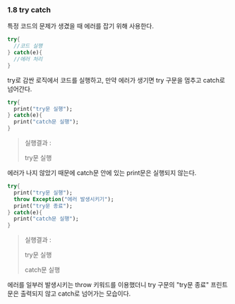 ### 1.8 try catch

특정 코드의 문제가 생겼을 때 에러를 잡기 위해 사용한다.

~~~dart
try{
  //코드 실행
} catch(e){
  //에러 처리
}
~~~

try로 감싼 로직에서 코드를 실행하고, 만약 에러가 생기면 try 구문을 멈추고 catch로 넘어간다.

~~~dart
try{
  print("try문 실행");
} catch(e){
  print("catch문 실행");
}
~~~

> 실행결과 : 
>
> try문 실행

에러가 나지 않았기 때문에 catch문 안에 있는 print문은 실행되지 않는다.

~~~dart
try{
  print("try문 실행");
  throw Exception("에러 발생시키기");
  print("try문 종료");
} catch(e){
  print("catch문 실행");
}
~~~

> 실행결과 : 
>
> try문 실행
>
> catch문 실행

에러를 일부러 발생시키는 throw 키워드를 이용했더니 try 구문의 "try문 종료" 프린트문은 출력되지 않고 catch로 넘어가는 모습이다.